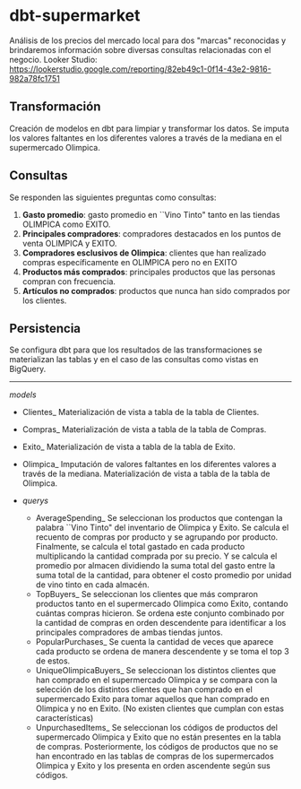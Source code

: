 # dbt-supermarket

Análisis de los precios del mercado local para dos "marcas" reconocidas y brindaremos información sobre diversas consultas relacionadas con el negocio.
Looker Studio: https://lookerstudio.google.com/reporting/82eb49c1-0f14-43e2-9816-982a78fc1751

## Transformación
Creación de modelos en dbt para limpiar y transformar los datos. Se imputa los valores faltantes en los diferentes valores a través de la mediana en el supermercado Olimpica.

## Consultas
Se responden las siguientes preguntas como consultas:
1. **Gasto promedio**: gasto promedio en ``Vino Tinto" tanto en las tiendas OLIMPICA como EXITO.
2. **Principales compradores**: compradores destacados en los puntos de venta OLIMPICA y EXITO.
3. **Compradores esclusivos de Olimpica**: clientes que han realizado compras específicamente en OLIMPICA pero no en EXITO
4. **Productos más comprados**: principales productos que las personas compran con frecuencia.
5. **Artículos no comprados**: productos que nunca han sido comprados por los clientes.

## Persistencia
Se configura dbt para que los resultados de las transformaciones se materializan las tablas y en el caso de las consultas como vistas en BigQuery.

----

_models_

- Clientes_
    Materialización de vista a tabla de la tabla de Clientes.
- Compras_
    Materialización de vista a tabla de la tabla de Compras.
- Exito_
    Materialización de vista a tabla de la tabla de Exito.
- Olimpica_
    Imputación de valores faltantes en los diferentes valores a través de la mediana.
    Materialización de vista a tabla de la tabla de Olimpica.

- _querys_
    - AverageSpending_
        Se seleccionan los productos que contengan la palabra ``Vino Tinto" del inventario de Olimpica y Exito. Se calcula el recuento de compras por producto y se agrupando por producto. Finalmente, se calcula el total gastado en cada producto multiplicando la cantidad comprada por su precio. Y se calcula el promedio por almacen dividiendo la suma total del gasto entre la suma total de la cantidad, para obtener el costo promedio por unidad de vino tinto en cada almacén.
    - TopBuyers_
        Se seleccionan los clientes que más compraron productos tanto en el supermercado Olimpica como Exito, contando cuántas compras hicieron. Se ordena este conjunto combinado por la cantidad de compras en orden descendente para identificar a los principales compradores de ambas tiendas juntos.
    - PopularPurchases_
        Se cuenta la cantidad de veces que aparece cada producto se ordena de manera descendente y se toma el top 3 de estos.
    - UniqueOlimpicaBuyers_
        Se seleccionan los distintos clientes que han comprado en el supermercado Olimpica y se compara con la selección de los distintos clientes que han comprado en el supermercado Exito para tomar aquellos que han comprado en Olimpica y no en Exito. (No existen clientes que cumplan con estas características)
    - UnpurchasedItems_
        Se seleccionan los códigos de productos del supermercado Olimpica y Exito que no están presentes en la tabla de compras. Posteriormente, los códigos de productos que no se han encontrado en las tablas de compras de los supermercados Olimpica y Exito y los presenta en orden ascendente según sus códigos.
